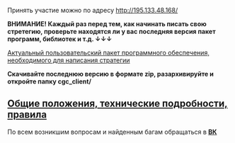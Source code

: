 Принять участие можно по адресу http://195.133.48.168/

**ВНИМАНИЕ! Каждый раз перед тем, как начинать писать свою стретегию, проверьте находятся ли у вас последняя версия пакет программ, библиотек и т.д. ↓↓↓**



[Актуальный пользовательский пакет программного обеспечения, необходимого для написания стратегии](https://github.com/nosucgc/NOSUCGC/releases)

**Скачивайте последнюю версию в формате zip, разархивируйте и откройте папку cgc_client/**

## [Общие положения, технические подробности, правила](RULES.MD)


По всем возникшим вопросам и найденным багам обращаться в **[ВК](https://vk.com/topic-57895109_38396500)**
